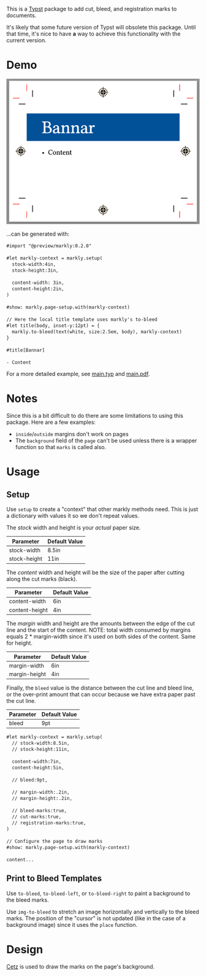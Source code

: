 This is a [Typst](https://github.com/typst/typst) package to add cut, bleed, and registration marks to documents.

It's likely that some future version of Typst will obsolete this package.  Until that time, it's nice to have **a** way to achieve this functionality with the current version.


# Demo

![Markly Demo](img.png)

...can be generated with:

```typst
#import "@preview/markly:0.2.0"

#let markly-context = markly.setup(
  stock-width:4in,
  stock-height:3in,

  content-width: 3in,
  content-height:2in,
)

#show: markly.page-setup.with(markly-context)

// Here the local title template uses markly's to-bleed
#let title(body, inset-y:12pt) = {
  markly.to-bleed(text(white, size:2.5em, body), markly-context)
}

#title[Bannar]

- Content
```


For a more detailed example, see [main.typ](example/main.typ) and [main.pdf](example/main.pdf).

# Notes

Since this is a bit difficult to do there are some limitations to using this package.  Here are a few examples:

* `inside`/`outside` margins don't work on pages
* The `background` field of the `page` can't be used unless there is a wrapper function so that `marks` is called also.


# Usage

## Setup

Use `setup` to create a "context" that other markly methods need.  This is just a dictionary with values it so we don't repeat values.

The *stock* width and height is your *actual* paper size.

| Parameter     | Default Value
| ------------- | --------------
| stock-width   | 8.5in
| stock-height  | 11in

The *content* width and height will be the size of the paper after cutting along the cut marks (black).

| Parameter      | Default Value
| -------------  | --------------
| content-width  | 6in
| content-height | 4in

The *margin* width and height are the amounts between the edge of the cut line and the start of the content.  NOTE: total width consumed by margins equals 2 * margin-width since it's used on both sides of the content.  Same for height.

| Parameter     | Default Value
| ------------- | --------------
| margin-width  | 6in
| margin-height | 4in

Finally, the `bleed` value is the distance between the cut line and bleed line, or the over-print amount that can occur because we have extra paper past the cut line.

| Parameter     | Default Value
| ------------- | --------------
| bleed         | 9pt


```typst
#let markly-context = markly.setup(
  // stock-width:8.5in,
  // stock-height:11in,

  content-width:7in,
  content-height:5in,

  // bleed:9pt,

  // margin-width:.2in,
  // margin-height:.2in,

  // bleed-marks:true,
  // cut-marks:true,
  // registration-marks:true,
)

// Configure the page to draw marks
#show: markly.page-setup.with(markly-context)

content...

```

## Print to Bleed Templates

Use `to-bleed`, `to-bleed-left`, or `to-bleed-right` to paint a background to the bleed marks.

Use `img-to-bleed` to stretch an image horizontally and vertically to the bleed marks.  The position of the "cursor" is not updated (like in the case of a background image) since it uses the `place` function.


# Design

[Cetz](https://github.com/cetz-package/cetz) is used to draw the marks on the page's background.

